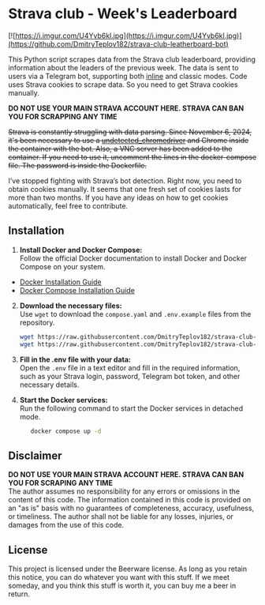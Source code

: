 # Strava club - Week's Leaderboard

  
[![https://i.imgur.com/U4Yvb6kl.jpg](https://i.imgur.com/U4Yvb6kl.jpg)](https://github.com/DmitryTeplov182/strava-club-leatherboard-bot)  
  
This Python script scrapes data from the Strava club leaderboard, providing information about the leaders of the previous week. The data is sent to users via a Telegram bot, supporting both [inline](https://core.telegram.org/api/bots/inline) and classic modes. Code uses Strava cookies to scrape data. So you need to get Strava cookies manually.  


**DO NOT USE YOUR MAIN STRAVA ACCOUNT HERE. STRAVA CAN BAN YOU FOR SCRAPPING ANY TIME**

~~Strava is constantly struggling with data parsing. Since November 6, 2024, it's been necessary to use a [undetected_chromedriver](https://github.com/ultrafunkamsterdam/undetected-chromedriver/) and Chrome inside the container with the bot. Also, a VNC server has been added to the container. If you need to use it, uncomment the lines in the docker-compose file. The password is inside the Dockerfile.~~

I’ve stopped fighting with Strava’s bot detection. Right now, you need to obtain cookies manually. It seems that one fresh set of cookies lasts for more than two months. If you have any ideas on how to get cookies automatically, feel free to contribute.

## Installation
1. **Install Docker and Docker Compose:**  
Follow the official Docker documentation to install Docker and Docker Compose on your system.
* [Docker Installation Guide](https://docs.docker.com/engine/install/)
* [Docker Compose Installation Guide](https://docs.docker.com/compose/install/)
2. **Download the necessary files:**  
Use `wget` to download the `compose.yaml` and `.env.example` files from the repository.
    ```bash
    wget https://raw.githubusercontent.com/DmitryTeplov182/strava-club-leatherboard-bot/main/compose.yaml
    wget https://raw.githubusercontent.com/DmitryTeplov182/strava-club-leatherboard-bot/main/.env.example -O .env
    ```
3. **Fill in the .env file with your data:**  
Open the `.env` file in a text editor and fill in the required information, such as your Strava login, password, Telegram bot token, and other necessary details.

4. **Start the Docker services:**  
   Run the following command to start the Docker services in detached mode.  
    ```bash
       docker compose up -d
    ```
## Disclaimer
**DO NOT USE YOUR MAIN STRAVA ACCOUNT HERE. STRAVA CAN BAN YOU FOR SCRAPING ANY TIME**  
The author assumes no responsibility for any errors or omissions in the content of this code. The information contained in this code is provided on an "as is" basis with no guarantees of completeness, accuracy, usefulness, or timeliness. The author shall not be liable for any losses, injuries, or damages from the use of this code.
## License  
This project is licensed under the Beerware license. As long as you retain this notice, you can do whatever you want with this stuff. If we meet someday, and you think this stuff is worth it, you can buy me a beer in return.
